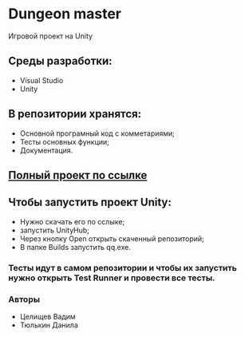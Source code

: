 # Dungeon master
Игровой проект на Unity

## Среды разработки:
* Visual Studio
* Unity
## В репозитории хранятся:
* Основной програмный код с комметариями;
* Тесты основных функции;
* Документация.
## [Полный проект по ссылке](https://drive.google.com/drive/folders/1yz9sjRdGraTIIan8pVDOqrlARD8P_qSw?usp=share_link/)
## Чтобы запустить проект Unity:
* Нужно скачать его по сслыке;
* запустить UnityHub;
* Через кнопку Open открыть скаченный репозиторий;
* В папке Builds запустить qq.exe.
### Тесты идут в самом репозитории и чтобы их запустить нужно открыть Test Runner и провести все тесты.


### Авторы
* Целищев Вадим
* Тюлькин Данила

